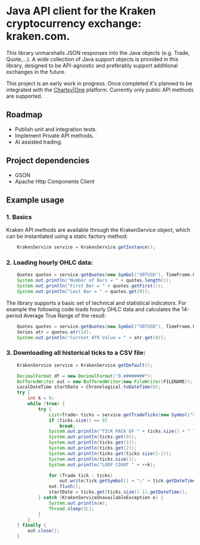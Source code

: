 # Java API client for the Kraken cryptocurrency exchange: kraken.com.

This library unmarshalls JSON responses into the Java objects (e.g. Trade, Quote,...).
A wide collection of Java support objects is provided in this library, designed to be API-agnostic and preferably support additional exchanges in the future.

This project is an early work in progress. Once completed it's planned to be integrated with the [Chartsy|One](https://www.chartsy.one) platform.
Currently only public API methods are supported.

## Roadmap
- Publish unit and integration tests.
- Implement Private API methods.
- AI assisted trading.

## Project dependencies

- GSON
- Apache Http Components Client

## Example usage
### 1. Basics
Kraken API methods are available through the KrakenService object, which can be instantiated using a static factory method:

```java
    KrakenService service = KrakenService.getInstance();
```

### 2. Loading hourly OHLC data:

```java
    Quotes quotes = service.getQuotes(new Symbol("XBTUSD"), TimeFrame.Period.H1);
    System.out.println("Number of Bars = " + quotes.length());
    System.out.println("First Bar = " + quotes.getFirst());
    System.out.println("Last Bar = " + quotes.get(0));
```

The library supports a basic set of technical and statistical indicators. For example the following code loads hourly OHLC data and calculates the 14-period Average True Range of the result:

```java
    Quotes quotes = service.getQuotes(new Symbol("XBTUSD"), TimeFrame.Period.H1);
    Series atr = quotes.atr(14);
    System.out.println("Current ATR Value = " + atr.get(0));
```

### 3. Downloading all historical ticks to a CSV file:

```java
    KrakenService service = KrakenService.getDefault();

    DecimalFormat df = new DecimalFormat("0.########");
    BufferedWriter out = new BufferedWriter(new FileWriter(FILENAME));
    LocalDateTime startDate = Chronological.toDateTime(0);
    try {
        int k = 0;
        while (true) {
            try {
                List<Trade> ticks = service.getTradeTicks(new Symbol("XBTUSD"), startDate);
                if (ticks.size() == 0)
                    break;
                System.out.println("TICK PACK OF " + ticks.size() + " TICKS LOADED:");
                System.out.println(ticks.get(0));
                System.out.println(ticks.get(1));
                System.out.println(ticks.get(2));
                System.out.println(ticks.get(ticks.size()-1));
                System.out.println(ticks.size());
                System.out.println("LOOP COUNT " + ++k);

                for (Trade tick : ticks)
                    out.write(tick.getSymbol() + ";" + tick.getDateTime().toString().replace('T', ';') + ";" + tick.getPrice() + ";" + df.format(tick.getVolume()).replace(',', '.') + ";" + ((tick.getDirection() == Direction.BUY_ASK)? "L" : (tick.getDirection() == Direction.SELL_BID)? "S" : "") + "\r\n");
                out.flush();
                startDate = ticks.get(ticks.size()-1).getDateTime();
            } catch (KrakenServiceUnavailableException e) {
                System.out.println(e);
                Thread.sleep(2L);
            }
        }
    } finally {
        out.close();
    }
```
